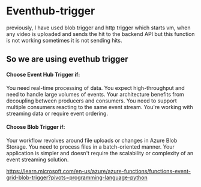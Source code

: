 # Eventhub-trigger

previously, I have used blob trigger and http trigger which starts vm, when any video is uploaded and sends the hit to the backend API but this function is not working sometimes it is not sending hits.

## So we are using evethub trigger


#### Choose Event Hub Trigger if:
You need real-time processing of data.
You expect high-throughput and need to handle large volumes of events.
Your architecture benefits from decoupling between producers and consumers.
You need to support multiple consumers reacting to the same event stream.
You're working with streaming data or require event ordering.

#### Choose Blob Trigger if:
Your workflow revolves around file uploads or changes in Azure Blob Storage.
You need to process files in a batch-oriented manner.
Your application is simpler and doesn't require the scalability or complexity of an event streaming solution.


https://learn.microsoft.com/en-us/azure/azure-functions/functions-event-grid-blob-trigger?pivots=programming-language-python
